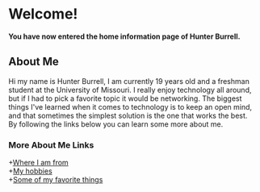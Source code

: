 # Welcome!
**You have now entered the home information page of Hunter Burrell.**

## About Me

Hi my name is Hunter Burrell, I am currently 19 years old and a freshman student at the University of Missouri.
I really enjoy technology all around, but if I had to pick a favorite topic it would be networking.
The biggest things I've learned when it comes to technology is to keep an open mind, and that sometimes the simplest solution is the one that works the best.<br>
By following the links below you can learn some more about me.


### More About Me Links

+[Where I am from](wherefrom.md)<br>
+[My hobbies](hobbies.md)<br>
+[Some of my favorite things](favoritethings.md)<br>


